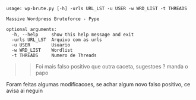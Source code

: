 ```
usage: wp-brute.py [-h] -urls URL_LST -u USER -w WRD_LIST -t THREADS

Massive Wordpress Bruteforce - Pype

optional arguments:
  -h, --help     show this help message and exit
  -urls URL_LST  Arquivo com as urls
  -u USER        Usuario
  -w WRD_LIST    Wordlist
  -t THREADS     Numero de Threads
```

>> Foi mais falso positivo que outra caceta, sugestoes ? manda o papo

Foram feitas algumas modificacoes, se achar algum novo falso positivo, ce avisa ai neguin
